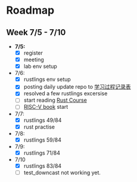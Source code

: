 # Roadmap

## Week 7/5 - 7/10

- **7/5:** 
  - [x] register
  - [x] meeting
  - [X] lab env setup
 
- 7/6: 
  - [x] rustlings env setup
  - [x] posting daily update repo to [学习过程记录表](https://github.com/LearningOS/rust-based-os-comp2022/issues/1)
  - [x] resolved a few rustlings excersise
  - [ ] start reading [Rust Course](https://course.rs/basic/intro.html)  
  - [ ] [RISC-V book](http://riscvbook.com/chinese/RISC-V-Reader-Chinese-v2p1.pdf) start 
  
- 7/7:
  - [x] rustlings 49/84
  - [x] rust practise 

- 7/8:
  - [x] rustlings 59/84

- 7/9:
  - [x] rustlings 71/84

- 7/10
  - [x] rustlings 83/84
  - [ ] test_downcast not working yet.   
